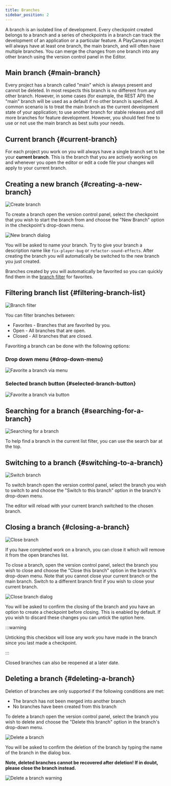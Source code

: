 ```yaml
---
title: Branches
sidebar_position: 2
---
```


A branch is an isolated line of development. Every checkpoint created belongs to a branch and a series of checkpoints in a branch can track the development of an application or a particular feature. A PlayCanvas project will always have at least one branch, the main branch, and will often have multiple branches. You can merge the changes from one branch into any other branch using the version control panel in the Editor.

## Main branch {#main-branch}

Every project has a branch called "main" which is always present and cannot be deleted. In most respects this branch is no different from any other branch. However, in some cases (for example, the REST API) the "main" branch will be used as a default if no other branch is specified. A common scenario is to treat the main branch as the current development state of your application; to use another branch for stable releases and still more branches for feature development. However, you should feel free to use or not use the main branch as best suits your needs.

## Current branch {#current-branch}

For each project you work on you will always have a single branch set to be your **current branch**. This is the branch that you are actively working on and whenever you open the editor or edit a code file your changes will apply to your current branch.

## Creating a new branch {#creating-a-new-branch}

![Create branch](/images/user-manual/version-control/branches/new-branch.png)

To create a branch open the version control panel, select the checkpoint that you wish to start the branch from and choose the "New Branch" option in the checkpoint's drop-down menu.

![New branch dialog](/images/user-manual/version-control/branches/new-branch-dialog.png)

You will be asked to name your branch. Try to give your branch a description name like `fix-player-bug` or `refactor-sound-effects`. After creating the branch you will automatically be switched to the new branch you just created.

Branches created by you will automatically be favorited so you can quickly find them in the [branch filter](#filtering-branch-list) for favorites.

## Filtering branch list {#filtering-branch-list}

![Branch filter](/images/user-manual/version-control/branches/filter-branches.gif)

You can filter branches between:

- Favorites - Branches that are favorited by you.
- Open - All branches that are open.
- Closed - All branches that are closed.

Favoriting a branch can be done with the following options:

### Drop down menu {#drop-down-menu}

![Favorite a branch via menu](/images/user-manual/version-control/branches/favorite-branch-via-dropdown.gif)

### Selected branch button {#selected-branch-button}

![Favorite a branch via button](/images/user-manual/version-control/branches/favorite-branch-via-button.gif)

## Searching for a branch {#searching-for-a-branch}

![Searching for a branch](/images/user-manual/version-control/branches/search-for-a-branch.gif)

To help find a branch in the current list filter, you can use the search bar at the top.

## Switching to a branch {#switching-to-a-branch}

![Switch branch](/images/user-manual/version-control/branches/switch-branch.png)

To switch branch open the version control panel, select the branch you wish to switch to and choose the "Switch to this branch" option in the branch's drop-down menu.

The editor will reload with your current branch switched to the chosen branch.

## Closing a branch {#closing-a-branch}

![Close branch](/images/user-manual/version-control/branches/close-branch.png)

If you have completed work on a branch, you can close it which will remove it from the open branches list.

To close a branch, open the version control panel, select the branch you wish to close and choose the "Close this branch" option in the branch's drop-down menu. Note that you cannot close your current branch or the main branch. Switch to a different branch first if you wish to close your current branch.

![Close branch dialog](/images/user-manual/version-control/branches/close-branch-dialog.png)

You will be asked to confirm the closing of the branch and you have an option to create a checkpoint before closing. This is enabled by default. If you wish to discard these changes you can untick the option here.

:::warning

Unticking this checkbox will lose any work you have made in the branch since you last made a checkpoint.

:::

Closed branches can also be reopened at a later date.

## Deleting a branch {#deleting-a-branch}

Deletion of branches are only supported if the following conditions are met:

- The branch has not been merged into another branch
- No branches have been created from this branch

To delete a branch open the version control panel, select the branch you wish to delete and choose the "Delete this branch" option in the branch's drop-down menu.

![Delete a branch](/images/user-manual/version-control/branches/delete-branch.png)

You will be asked to confirm the deletion of the branch by typing the name of the branch in the dialog box.

**Note, deleted branches cannot be recovered after deletion! If in doubt, please close the branch instead.**

![Delete a branch warning](/images/user-manual/version-control/branches/delete-branch-dialog.png)
